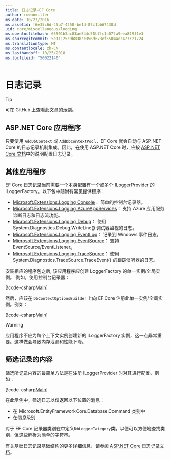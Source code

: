 ```yaml
---
title: 日志记录-EF Core
author: rowanmiller
ms.date: 10/27/2016
ms.assetid: f6e35c6d-45b7-4258-be1d-87c1bb67438d
uid: core/miscellaneous/logging
ms.openlocfilehash: 65501b5ac03ae544c51b7fc1a07fa9eea849f1e3
ms.sourcegitcommit: 5e11125c9b838ce356d673ef5504aec477321724
ms.translationtype: MT
ms.contentlocale: zh-CN
ms.lasthandoff: 10/25/2018
ms.locfileid: "50022140"
---
```

# <a name="logging"></a>日志记录

> [!TIP]  
> 可在 GitHub 上查看此文章的[示例](https://github.com/aspnet/EntityFramework.Docs/tree/master/samples/core/Miscellaneous/Logging)。

## <a name="aspnet-core-applications"></a>ASP.NET Core 应用程序

只要使用 `AddDbContext` 或 `AddDbContextPool`，EF Core 就会自动与 ASP.NET Core 的日志记录机制集成。因此，在使用 ASP.NET Core 时，应按 [ASP.NET Core 文档](https://docs.microsoft.com/aspnet/core/fundamentals/logging?tabs=aspnetcore2x)中的说明配置日志记录。

## <a name="other-applications"></a>其他应用程序

EF Core 日志记录当前需要一个本身配置有一个或多个 ILoggerProvider 的 ILoggerFactory。以下包中随附有常见提供程序：

* [Microsoft.Extensions.Logging.Console](https://www.nuget.org/packages/Microsoft.Extensions.Logging.Console/)： 简单的控制台记录器。
* [Microsoft.Extensions.Logging.AzureAppServices](https://www.nuget.org/packages/Microsoft.Extensions.Logging.AzureAppServices/)： 支持 Azure 应用服务诊断日志和日志流功能。
* [Microsoft.Extensions.Logging.Debug](https://www.nuget.org/packages/Microsoft.Extensions.Logging.Debug/)： 使用 System.Diagnostics.Debug.WriteLine() 调试器监视的日志。
* [Microsoft.Extensions.Logging.EventLog](https://www.nuget.org/packages/Microsoft.Extensions.Logging.EventLog/)： 记录到 Windows 事件日志。
* [Microsoft.Extensions.Logging.EventSource](https://www.nuget.org/packages/Microsoft.Extensions.Logging.EventSource/)： 支持 EventSource/EventListener。
* [Microsoft.Extensions.Logging.TraceSource](https://www.nuget.org/packages/Microsoft.Extensions.Logging.TraceSource/)： 使用 System.Diagnostics.TraceSource.TraceEvent() 的跟踪侦听器的日志。

安装相应的程序包之后, 该应用程序应创建 LoggerFactory 的单一实例/全局实例。 例如，使用控制台记录器：

[!code-csharp[Main](../../../samples/core/Miscellaneous/Logging/Logging/BloggingContext.cs#DefineLoggerFactory)]

然后，应该在 `DbContextOptionsBuilder` 上向 EF Core 注册此单一实例/全局实例。例如：

[!code-csharp[Main](../../../samples/core/Miscellaneous/Logging/Logging/BloggingContext.cs#RegisterLoggerFactory)]

> [!WARNING]
> 应用程序不应为每个上下文实例创建新的 ILoggerFactory 实例，这一点非常重要。这样做会导致内存泄漏和性能下降。

## <a name="filtering-what-is-logged"></a>筛选记录的内容

筛选所记录内容的最简单方法是在注册 ILoggerProvider 时对其进行配置。例如：

[!code-csharp[Main](../../../samples/core/Miscellaneous/Logging/Logging/BloggingContextWithFiltering.cs#DefineLoggerFactory)]

在此示例中，筛选日志以仅返回以下位置的消息：
 * 在 Microsoft.EntityFrameworkCore.Database.Command 类别中
 * 在信息级别

对于 EF Core 记录器类别在中定义`DbLoggerCategory`类，以便可以方便地查找类别，但这些解析为简单的字符串。

有关基础日志记录基础结构的更多详细信息，请参阅 [ASP.NET Core 日志记录文档](https://docs.microsoft.com/aspnet/core/fundamentals/logging?tabs=aspnetcore2x)。
